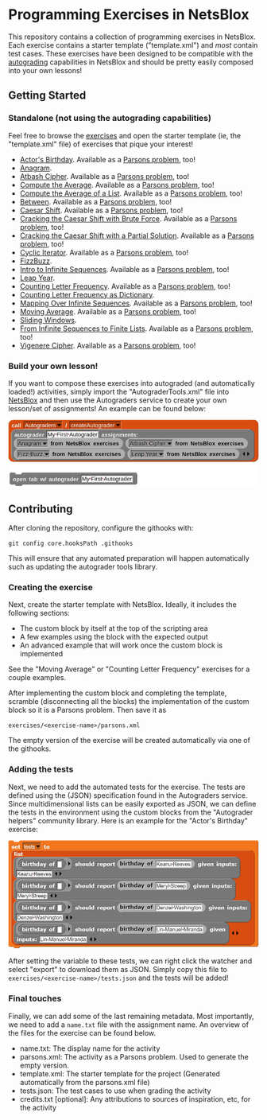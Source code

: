 # Programming Exercises in NetsBlox
This repository contains a collection of programming exercises in NetsBlox. Each exercise contains a starter template ("template.xml") and *most* contain test cases. These exercises have been designed to be compatible with the [autograding](https://editor.netsblox.org/docs/services/Autograders/index.html) capabilities in NetsBlox and should be pretty easily composed into your own lessons!

## Getting Started
### Standalone (not using the autograding capabilities)
Feel free to browse the [exercises](./exercises) and open the starter template (ie, the "template.xml" file) of exercises that pique your interest!
- [Actor's Birthday](https://editor.netsblox.org#open:https://raw.githubusercontent.com/NetsBlox/exercises/master/exercises/actor-birthday/template.xml). Available as a [Parsons problem](https://editor.netsblox.org#open:https://raw.githubusercontent.com/NetsBlox/exercises/master/exercises/actor-birthday/parsons.xml), too!
- [Anagram](https://editor.netsblox.org#open:https://raw.githubusercontent.com/NetsBlox/exercises/master/exercises/anagram/template.xml).
- [Atbash Cipher](https://editor.netsblox.org#open:https://raw.githubusercontent.com/NetsBlox/exercises/master/exercises/atbash/template.xml). Available as a [Parsons problem](https://editor.netsblox.org#open:https://raw.githubusercontent.com/NetsBlox/exercises/master/exercises/atbash/parsons.xml), too!
- [Compute the Average](https://editor.netsblox.org#open:https://raw.githubusercontent.com/NetsBlox/exercises/master/exercises/average/template.xml). Available as a [Parsons problem](https://editor.netsblox.org#open:https://raw.githubusercontent.com/NetsBlox/exercises/master/exercises/average/parsons.xml), too!
- [Compute the Average of a List](https://editor.netsblox.org#open:https://raw.githubusercontent.com/NetsBlox/exercises/master/exercises/average-list/template.xml). Available as a [Parsons problem](https://editor.netsblox.org#open:https://raw.githubusercontent.com/NetsBlox/exercises/master/exercises/average-list/parsons.xml), too!
- [Between](https://editor.netsblox.org#open:https://raw.githubusercontent.com/NetsBlox/exercises/master/exercises/between/template.xml). Available as a [Parsons problem](https://editor.netsblox.org#open:https://raw.githubusercontent.com/NetsBlox/exercises/master/exercises/between/parsons.xml), too!
- [Caesar Shift](https://editor.netsblox.org#open:https://raw.githubusercontent.com/NetsBlox/exercises/master/exercises/caesar-shift/template.xml). Available as a [Parsons problem](https://editor.netsblox.org#open:https://raw.githubusercontent.com/NetsBlox/exercises/master/exercises/caesar-shift/parsons.xml), too!
- [Cracking the Caesar Shift with Brute Force](https://editor.netsblox.org#open:https://raw.githubusercontent.com/NetsBlox/exercises/master/exercises/crack-caesar-brute-force/template.xml). Available as a [Parsons problem](https://editor.netsblox.org#open:https://raw.githubusercontent.com/NetsBlox/exercises/master/exercises/crack-caesar-brute-force/parsons.xml), too!
- [Cracking the Caesar Shift with a Partial Solution](https://editor.netsblox.org#open:https://raw.githubusercontent.com/NetsBlox/exercises/master/exercises/crack-caesar-partial-soln/template.xml). Available as a [Parsons problem](https://editor.netsblox.org#open:https://raw.githubusercontent.com/NetsBlox/exercises/master/exercises/crack-caesar-partial-soln/parsons.xml), too!
- [Cyclic Iterator](https://editor.netsblox.org#open:https://raw.githubusercontent.com/NetsBlox/exercises/master/exercises/cyclic-iterator/template.xml). Available as a [Parsons problem](https://editor.netsblox.org#open:https://raw.githubusercontent.com/NetsBlox/exercises/master/exercises/cyclic-iterator/parsons.xml), too!
- [FizzBuzz](https://editor.netsblox.org#open:https://raw.githubusercontent.com/NetsBlox/exercises/master/exercises/fizz-buzz/template.xml).
- [Intro to Infinite Sequences](https://editor.netsblox.org#open:https://raw.githubusercontent.com/NetsBlox/exercises/master/exercises/intro-infinite-sequences/template.xml). Available as a [Parsons problem](https://editor.netsblox.org#open:https://raw.githubusercontent.com/NetsBlox/exercises/master/exercises/intro-infinite-sequences/parsons.xml), too!
- [Leap Year](https://editor.netsblox.org#open:https://raw.githubusercontent.com/NetsBlox/exercises/master/exercises/leap-year/template.xml).
- [Counting Letter Frequency](https://editor.netsblox.org#open:https://raw.githubusercontent.com/NetsBlox/exercises/master/exercises/letter-frequency/template.xml). Available as a [Parsons problem](https://editor.netsblox.org#open:https://raw.githubusercontent.com/NetsBlox/exercises/master/exercises/letter-frequency/parsons.xml), too!
- [Counting Letter Frequency as Dictionary](https://editor.netsblox.org#open:https://raw.githubusercontent.com/NetsBlox/exercises/master/exercises/letter-frequency-dictionary/template.xml).
- [Mapping Over Infinite Sequences](https://editor.netsblox.org#open:https://raw.githubusercontent.com/NetsBlox/exercises/master/exercises/map-sequence/template.xml). Available as a [Parsons problem](https://editor.netsblox.org#open:https://raw.githubusercontent.com/NetsBlox/exercises/master/exercises/map-sequence/parsons.xml), too!
- [Moving Average](https://editor.netsblox.org#open:https://raw.githubusercontent.com/NetsBlox/exercises/master/exercises/moving-average/template.xml). Available as a [Parsons problem](https://editor.netsblox.org#open:https://raw.githubusercontent.com/NetsBlox/exercises/master/exercises/moving-average/parsons.xml), too!
- [Sliding Windows](https://editor.netsblox.org#open:https://raw.githubusercontent.com/NetsBlox/exercises/master/exercises/sliding-windows/template.xml).
- [From Infinite Sequences to Finite Lists](https://editor.netsblox.org#open:https://raw.githubusercontent.com/NetsBlox/exercises/master/exercises/take-collect-sequences/template.xml). Available as a [Parsons problem](https://editor.netsblox.org#open:https://raw.githubusercontent.com/NetsBlox/exercises/master/exercises/take-collect-sequences/parsons.xml), too!
- [Vigenere Cipher](https://editor.netsblox.org#open:https://raw.githubusercontent.com/NetsBlox/exercises/master/exercises/vigenere/template.xml). Available as a [Parsons problem](https://editor.netsblox.org#open:https://raw.githubusercontent.com/NetsBlox/exercises/master/exercises/vigenere/parsons.xml), too!


### Build your own lesson!
If you want to compose these exercises into autograded (and automatically loaded!) activities, simply import the "AutograderTools.xml" file into [NetsBlox](https://editor.netsblox.org/) and then use the Autograders service to create your own lesson/set of assignments! An example can be found below:

![Creating an autograded lesson with the exercises!](./example.png)

## Contributing
After cloning the repository, configure the githooks with:
```
git config core.hooksPath .githooks
```
This will ensure that any automated preparation will happen automatically such as updating the autograder tools library.

### Creating the exercise
Next, create the starter template with NetsBlox. Ideally, it includes the following sections:
- The custom block by itself at the top of the scripting area
- A few examples using the block with the expected output
- An advanced example that will work once the custom block is implemented

See the "Moving Average" or "Counting Letter Frequency" exercises for a couple examples.

After implementing the custom block and completing the template, scramble (disconnecting all the blocks) the implementation of the custom block so it is a Parsons problem. Then save it as
```
exercises/<exercise-name>/parsons.xml
```

The empty version of the exercise will be created automatically via one of the githooks.

### Adding the tests
Next, we need to add the automated tests for the exercise. The tests are defined using the (JSON) specification found in the Autograders service. Since multidimensional lists can be easily exported as JSON, we can define the tests in the environment using the custom blocks from the "Autograder helpers" community library. Here is an example for the "Actor's Birthday" exercise:

![Setting the "tests" variable to a list of test cases](./tests.png)

After setting the variable to these tests, we can right click the watcher and select "export" to download them as JSON. Simply copy this file to `exercises/<exercise-name>/tests.json` and the tests will be added!

### Final touches
Finally, we can add some of the last remaining metadata. Most importantly, we need to add a `name.txt` file with the assignment name. An overview of the files for the exercise can be found below.
- name.txt: The display name for the activity
- parsons.xml: The activity as a Parsons problem. Used to generate the empty version.
- template.xml: The starter template for the project (Generated automatically from the parsons.xml file)
- tests.json: The test cases to use when grading the activity
- credits.txt [optional]: Any attributions to sources of inspiration, etc, for the activity